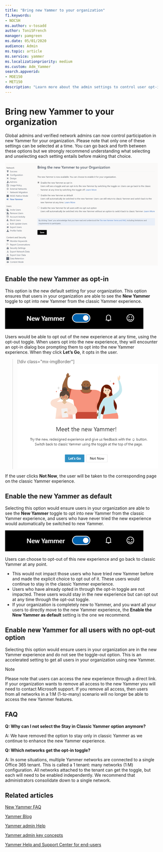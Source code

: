 ```yaml
---
title: "Bring new Yammer to your organization"
f1.keywords:
- NOCSH
ms.author: v-tosadd
author: ToniSFrench
manager: pamgreen
ms.date: 05/01/2020
audience: Admin
ms.topic: article
ms.service: yammer
ms.localizationpriority: medium
ms.custom: Adm_Yammer
search.appverid: 
- MOE150
- MET150
description: "Learn more about the admin settings to control user opt-in for new Yammer."
---
```


# Bring new Yammer to your organization

Global admins and verified network admins can now control participation in new Yammer for your organization. Please note that only one of these settings can be selected at a time. You can go back and forth between these options but we strongly recommend understanding what selecting and unselecting each setting entails before making that choice.

![Administrative Opt-in Settings for New Yammer.](../media/yammer-adminoptintoggle-portal.png)

## Enable the new Yammer as opt-in

This option is the new default setting for your organization. This option ensures that users in your organization are able to see the **New Yammer** toggle to opt into new Yammer from the classic Yammer experience.

![New Yammer Opt-in Toggle.](../media/yammer-optin-admin-settings.png)

Users would be able to opt out of the new experience at any time, using the opt-out toggle. When users opt into the new experience, they will encounter an opt-in dialog box prompting them to opt into the new Yammer experience. When they click **Let’s Go**, it opts in the user.

> [!div class="mx-imgBorder"]
> ![Meet the New Yammer dialog box.](../media/yammer-preview-meet-new-yammer.png)

If the user clicks **Not Now**, the user will be taken to the corresponding page on the classic Yammer experience.

## Enable the new Yammer as default

Selecting this option would ensure users in your organization are able to see the **New Yammer** toggle to opt into new Yammer from the classic Yammer experience, and users who have never tried the new experience would automatically be switched to new Yammer. 

![New Yammer Opt-in Toggle.](../media/yammer-optin-admin-settings.png)

Users can choose to opt-out of this new experience and go back to classic Yammer at any point.

- This would not impact those users who have tried new Yammer before and made the explicit choice to opt out of it. These users would continue to stay in the classic Yammer experience. 
- Users who have already opted in through the opt-in toggle are not impacted. These users would stay in the new experience but can opt out at any time through the opt-out toggle. 
- If your organization is completely new to Yammer, and you want all your users to directly move to the new Yammer experience, the **Enable the New Yammer as default** setting is the one we recommend.

 ## Enable new Yammer for all users with no opt-out option

Selecting this option would ensure users in your organization are in the new Yammer experience and do not see the toggle-out option. This is an accelerated setting to get all users in your organization using new Yammer.

>[!NOTE]
> Please note that users can access the new experience through a direct link. If your organization wants to remove all access to the new Yammer you will need to contact Microsoft support. If you remove all access, then users from all networks in a 1:M (1-to-many) scenario will no longer be able to access the new Yammer features.

## FAQ

**Q: Why can I not select the Stay in Classic Yammer option anymore?**

A: We have removed the option to stay only in classic Yammer as we continue to enhance the new Yammer experience.

**Q: Which networks get the opt-in toggle?**

A: In some situations, multiple Yammer networks are connected to a single Office 365 tenant. This is called a 1 tenant: many networks (1:M) configuration. All networks attached to the tenant can get the toggle, but each will need to be enabled independently. We recommend that administrators consolidate down to a single network.

## Related articles

[New Yammer FAQ](newyammer-faq.md)

[Yammer Blog](https://techcommunity.microsoft.com/t5/yammer-blog/bg-p/YammerBlog)

[Yammer admin Help](./admin-key-concepts.md)

[Yammer admin key concepts](./admin-key-concepts.md)

[Yammer Help and Support Center for end-users](https://support.office.com/yammer)